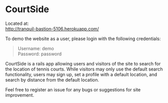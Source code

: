# CourtSide


Located at:  
http://tranquil-bastion-5106.herokuapp.com/


To demo the website as a user, please login with the following credentials:  
> Username: demo  
Password: password


CourtSide is a rails app allowing users and visitors of the site to search for the location of tennis courts. While visitors may only use the default search functionality, users may sign up, set a profile with a default location, and search by distance from the default location.


Feel free to register an issue for any bugs or suggestions for site improvement.
